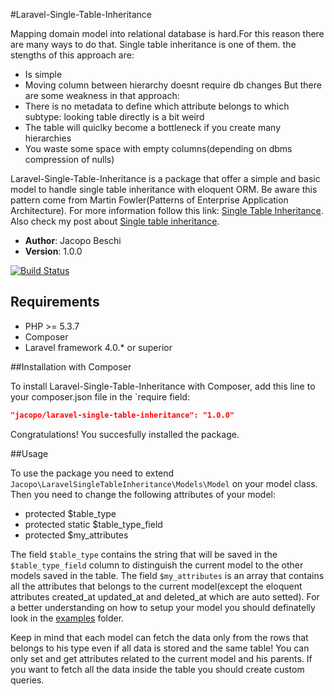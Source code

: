 #Laravel-Single-Table-Inheritance

Mapping domain model into relational database is hard.For this reason there are many ways to do that. Single table inheritance is one of them. the stengths of this approach are:
 - Is simple
 - Moving column between hierarchy doesnt require db changes
But there are some weakness in that approach:
 - There is no metadata to define which attribute belongs to which subtype: looking table directly is a bit weird
 - The table will quiclky become a bottleneck if you create many hierarchies
 - You waste some space with empty columns(depending on dbms compression of nulls)

Laravel-Single-Table-Inheritance is a package that offer a simple and basic model to handle single table inheritance with eloquent ORM. Be aware this pattern come from Martin Fowler(Patterns of Enterprise Application Architecture). 
For more information follow this link: <a href="http://martinfowler.com/eaaCatalog/index.html" target="_blank">Single Table Inheritance</a>. 
Also check my post about <a href="http://www.jacopobeschi.com/post/php-table-inheritance" target="_blank">Single table inheritance</a>.

- **Author**: Jacopo Beschi
- **Version**: 1.0.0

[![Build Status](https://travis-ci.org/intrip/laravel-single-table-inheritance.png)](https://travis-ci.org/intrip/laravel-single-table-inheritance)

## Requirements

- PHP >= 5.3.7
- Composer
- Laravel framework 4.0.* or superior

##Installation with Composer

To install Laravel-Single-Table-Inheritance with Composer, add this line to your composer.json file in the `require field:

```json
"jacopo/laravel-single-table-inheritance": "1.0.0"
```
Congratulations! You succesfully installed the package.

##Usage

To use the package you need to extend `Jacopo\LaravelSingleTableInheritance\Models\Model` on your model class. Then you need to change the following attributes of your model:

- protected $table_type
- protected static $table_type_field
- protected $my_attributes

The field `$table_type` contains the string that will be saved in the `$table_type_field` column to distinguish the current model to the other models saved in the table. The field `$my_attributes` is an array that contains all the attributes that belongs to the current model(except the eloquent attributes created_at updated_at and deleted_at which are auto setted). For a better understanding on how to setup your model you should definatelly look in the <a href="https://github.com/intrip/laravel-single-table-inheritance/tree/master/examples">examples</a> folder.

Keep in mind that each model can fetch the data only from the rows that belongs to his type even if all data is stored and the same table! You can only set and get attributes related to the current model and his parents. If you want to fetch all the data inside the table you should create custom queries.
